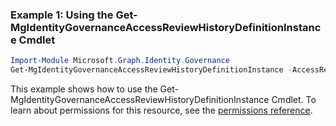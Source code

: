 ### Example 1: Using the Get-MgIdentityGovernanceAccessReviewHistoryDefinitionInstance Cmdlet
```powershell
Import-Module Microsoft.Graph.Identity.Governance
Get-MgIdentityGovernanceAccessReviewHistoryDefinitionInstance -AccessReviewHistoryDefinitionId $accessReviewHistoryDefinitionId
```
This example shows how to use the Get-MgIdentityGovernanceAccessReviewHistoryDefinitionInstance Cmdlet.
To learn about permissions for this resource, see the [permissions reference](/graph/permissions-reference).
